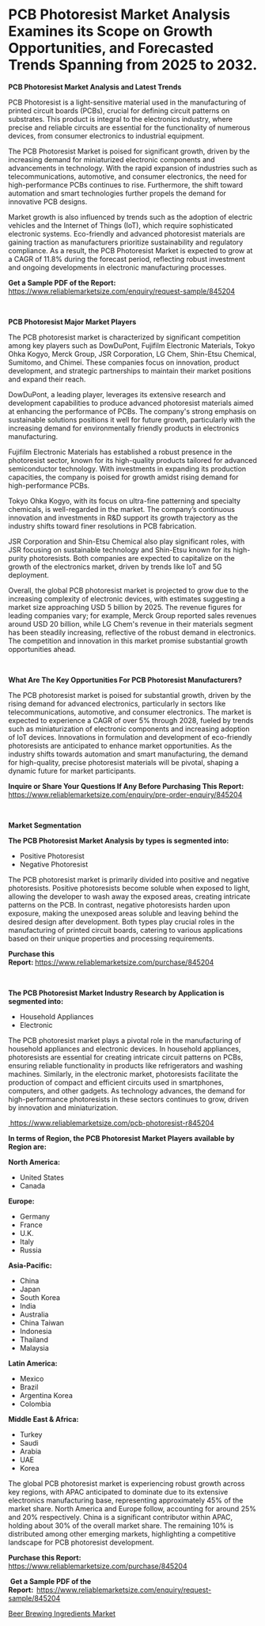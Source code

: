 <p><h1>PCB Photoresist Market Analysis Examines its Scope on Growth Opportunities, and Forecasted Trends Spanning from 2025 to 2032.</h1></p><p><strong>PCB Photoresist Market Analysis and Latest Trends</strong></p>
<p><p>PCB Photoresist is a light-sensitive material used in the manufacturing of printed circuit boards (PCBs), crucial for defining circuit patterns on substrates. This product is integral to the electronics industry, where precise and reliable circuits are essential for the functionality of numerous devices, from consumer electronics to industrial equipment.</p><p>The PCB Photoresist Market is poised for significant growth, driven by the increasing demand for miniaturized electronic components and advancements in technology. With the rapid expansion of industries such as telecommunications, automotive, and consumer electronics, the need for high-performance PCBs continues to rise. Furthermore, the shift toward automation and smart technologies further propels the demand for innovative PCB designs. </p><p>Market growth is also influenced by trends such as the adoption of electric vehicles and the Internet of Things (IoT), which require sophisticated electronic systems. Eco-friendly and advanced photoresist materials are gaining traction as manufacturers prioritize sustainability and regulatory compliance. As a result, the PCB Photoresist Market is expected to grow at a CAGR of 11.8% during the forecast period, reflecting robust investment and ongoing developments in electronic manufacturing processes.</p></p>
<p><strong>Get a Sample PDF of the Report:&nbsp;</strong> <a href="https://www.reliablemarketsize.com/enquiry/request-sample/845204?utm_campaign=3104&utm_medium=2&utm_source=Github&utm_content=ia&utm_term=31032025&utm_id=pcb-photoresist">https://www.reliablemarketsize.com/enquiry/request-sample/845204</a></p>
<p>&nbsp;</p>
<p><strong>PCB Photoresist Major Market Players</strong></p>
<p><p>The PCB photoresist market is characterized by significant competition among key players such as DowDuPont, Fujifilm Electronic Materials, Tokyo Ohka Kogyo, Merck Group, JSR Corporation, LG Chem, Shin-Etsu Chemical, Sumitomo, and Chimei. These companies focus on innovation, product development, and strategic partnerships to maintain their market positions and expand their reach.</p><p>DowDuPont, a leading player, leverages its extensive research and development capabilities to produce advanced photoresist materials aimed at enhancing the performance of PCBs. The company's strong emphasis on sustainable solutions positions it well for future growth, particularly with the increasing demand for environmentally friendly products in electronics manufacturing.</p><p>Fujifilm Electronic Materials has established a robust presence in the photoresist sector, known for its high-quality products tailored for advanced semiconductor technology. With investments in expanding its production capacities, the company is poised for growth amidst rising demand for high-performance PCBs.</p><p>Tokyo Ohka Kogyo, with its focus on ultra-fine patterning and specialty chemicals, is well-regarded in the market. The company’s continuous innovation and investments in R&D support its growth trajectory as the industry shifts toward finer resolutions in PCB fabrication.</p><p>JSR Corporation and Shin-Etsu Chemical also play significant roles, with JSR focusing on sustainable technology and Shin-Etsu known for its high-purity photoresists. Both companies are expected to capitalize on the growth of the electronics market, driven by trends like IoT and 5G deployment.</p><p>Overall, the global PCB photoresist market is projected to grow due to the increasing complexity of electronic devices, with estimates suggesting a market size approaching USD 5 billion by 2025. The revenue figures for leading companies vary; for example, Merck Group reported sales revenues around USD 20 billion, while LG Chem's revenue in their materials segment has been steadily increasing, reflective of the robust demand in electronics. The competition and innovation in this market promise substantial growth opportunities ahead.</p></p>
<p>&nbsp;</p>
<p><strong>What Are The Key Opportunities For PCB Photoresist Manufacturers?</strong></p>
<p><p>The PCB photoresist market is poised for substantial growth, driven by the rising demand for advanced electronics, particularly in sectors like telecommunications, automotive, and consumer electronics. The market is expected to experience a CAGR of over 5% through 2028, fueled by trends such as miniaturization of electronic components and increasing adoption of IoT devices. Innovations in formulation and development of eco-friendly photoresists are anticipated to enhance market opportunities. As the industry shifts towards automation and smart manufacturing, the demand for high-quality, precise photoresist materials will be pivotal, shaping a dynamic future for market participants.</p></p>
<p><strong>Inquire or Share Your Questions If Any Before Purchasing This Report:</strong> <a href="https://www.reliablemarketsize.com/enquiry/pre-order-enquiry/845204?utm_campaign=3104&utm_medium=2&utm_source=Github&utm_content=ia&utm_term=31032025&utm_id=pcb-photoresist">https://www.reliablemarketsize.com/enquiry/pre-order-enquiry/845204</a></p>
<p>&nbsp;</p>
<p><strong>Market Segmentation</strong></p>
<p><strong>The PCB Photoresist Market Analysis by types is segmented into:</strong></p>
<p><ul><li>Positive Photoresist</li><li>Negative Photoresist</li></ul></p>
<p><p>The PCB photoresist market is primarily divided into positive and negative photoresists. Positive photoresists become soluble when exposed to light, allowing the developer to wash away the exposed areas, creating intricate patterns on the PCB. In contrast, negative photoresists harden upon exposure, making the unexposed areas soluble and leaving behind the desired design after development. Both types play crucial roles in the manufacturing of printed circuit boards, catering to various applications based on their unique properties and processing requirements.</p></p>
<p><strong>Purchase this Report:&nbsp;</strong><a href="https://www.reliablemarketsize.com/purchase/845204?utm_campaign=3104&utm_medium=2&utm_source=Github&utm_content=ia&utm_term=31032025&utm_id=pcb-photoresist">https://www.reliablemarketsize.com/purchase/845204</a></p>
<p>&nbsp;</p>
<p><strong>The PCB Photoresist Market Industry Research by Application is segmented into:</strong></p>
<p><ul><li>Household Appliances</li><li>Electronic</li></ul></p>
<p><p>The PCB photoresist market plays a pivotal role in the manufacturing of household appliances and electronic devices. In household appliances, photoresists are essential for creating intricate circuit patterns on PCBs, ensuring reliable functionality in products like refrigerators and washing machines. Similarly, in the electronic market, photoresists facilitate the production of compact and efficient circuits used in smartphones, computers, and other gadgets. As technology advances, the demand for high-performance photoresists in these sectors continues to grow, driven by innovation and miniaturization.</p></p>
<p><a href="https://www.reliablemarketsize.com/pcb-photoresist-r845204?utm_campaign=3104&utm_medium=2&utm_source=Github&utm_content=ia&utm_term=31032025&utm_id=pcb-photoresist">&nbsp;https://www.reliablemarketsize.com/pcb-photoresist-r845204</a></p>
<p><strong>In terms of Region, the PCB Photoresist Market Players available by Region are:</strong></p>
<p>
    <p> <strong> North America: </strong>
        <ul>
            <li>United States</li>
            <li>Canada</li>
        </ul>
        </p> 
    <p> <strong> Europe: </strong>
        <ul>
            <li>Germany</li>
            <li>France</li>
            <li>U.K.</li>
            <li>Italy</li>
            <li>Russia</li>
        </ul>
        </p> 
    <p> <strong> Asia-Pacific: </strong>
        <ul>
            <li>China</li>
            <li>Japan</li>
            <li>South Korea</li>
            <li>India</li>
            <li>Australia</li>
            <li>China Taiwan</li>
            <li>Indonesia</li>
            <li>Thailand</li>
            <li>Malaysia</li>
        </ul>
        </p> 
    <p> <strong> Latin America: </strong>
        <ul>
            <li>Mexico</li>
            <li>Brazil</li>
            <li>Argentina Korea</li>
            <li>Colombia</li>
        </ul>
        </p> 
    <p> <strong> Middle East & Africa: </strong>
        <ul>
            <li>Turkey</li>
            <li>Saudi</li>
            <li>Arabia</li>
            <li>UAE</li>
            <li>Korea</li>
        </ul>
    </p>
    </p>
<p><p>The global PCB photoresist market is experiencing robust growth across key regions, with APAC anticipated to dominate due to its extensive electronics manufacturing base, representing approximately 45% of the market share. North America and Europe follow, accounting for around 25% and 20% respectively. China is a significant contributor within APAC, holding about 30% of the overall market share. The remaining 10% is distributed among other emerging markets, highlighting a competitive landscape for PCB photoresist development.</p></p>
<p><strong>Purchase this Report: </strong><a href="https://www.reliablemarketsize.com/purchase/845204?utm_campaign=3104&utm_medium=2&utm_source=Github&utm_content=ia&utm_term=31032025&utm_id=pcb-photoresist">https://www.reliablemarketsize.com/purchase/845204</a></p>
<p>&nbsp;<strong>Get a Sample PDF of the Report:&nbsp;&nbsp;</strong><a href="https://www.reliablemarketsize.com/enquiry/request-sample/845204?utm_campaign=3104&utm_medium=2&utm_source=Github&utm_content=ia&utm_term=31032025&utm_id=pcb-photoresist">https://www.reliablemarketsize.com/enquiry/request-sample/845204</a></p>
<p><strong></strong></p>
<p><p><a href="https://github.com/saklpelzami95/Market-Research-Report-List-1/blob/main/beer-brewing-ingredients-market.md?utm_campaign=3104&utm_medium=2&utm_source=Github&utm_content=ia&utm_term=31032025&utm_id=pcb-photoresist">Beer Brewing Ingredients Market</a></p></p>